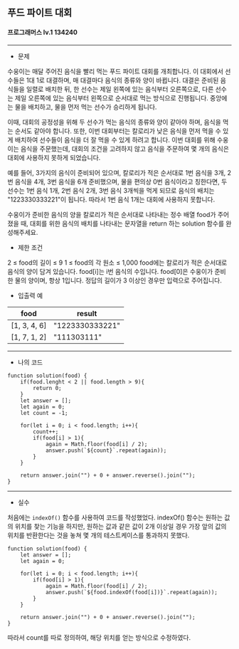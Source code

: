 ## 푸드 파이트 대회
#### 프로그래머스 lv.1 134240
------
* 문제

수웅이는 매달 주어진 음식을 빨리 먹는 푸드 파이트 대회를 개최합니다. 이 대회에서 선수들은 1대 1로 대결하며, 매 대결마다 음식의 종류와 양이 바뀝니다. 대결은 준비된 음식들을 일렬로 배치한 뒤, 한 선수는 제일 왼쪽에 있는 음식부터 오른쪽으로, 다른 선수는 제일 오른쪽에 있는 음식부터 왼쪽으로 순서대로 먹는 방식으로 진행됩니다. 중앙에는 물을 배치하고, 물을 먼저 먹는 선수가 승리하게 됩니다.

이때, 대회의 공정성을 위해 두 선수가 먹는 음식의 종류와 양이 같아야 하며, 음식을 먹는 순서도 같아야 합니다. 또한, 이번 대회부터는 칼로리가 낮은 음식을 먼저 먹을 수 있게 배치하여 선수들이 음식을 더 잘 먹을 수 있게 하려고 합니다. 이번 대회를 위해 수웅이는 음식을 주문했는데, 대회의 조건을 고려하지 않고 음식을 주문하여 몇 개의 음식은 대회에 사용하지 못하게 되었습니다.

예를 들어, 3가지의 음식이 준비되어 있으며, 칼로리가 적은 순서대로 1번 음식을 3개, 2번 음식을 4개, 3번 음식을 6개 준비했으며, 물을 편의상 0번 음식이라고 칭한다면, 두 선수는 1번 음식 1개, 2번 음식 2개, 3번 음식 3개씩을 먹게 되므로 음식의 배치는 "1223330333221"이 됩니다. 따라서 1번 음식 1개는 대회에 사용하지 못합니다.

수웅이가 준비한 음식의 양을 칼로리가 적은 순서대로 나타내는 정수 배열 food가 주어졌을 때, 대회를 위한 음식의 배치를 나타내는 문자열을 return 하는 solution 함수를 완성해주세요.

* 제한 조건

2 ≤ food의 길이 ≤ 9
1 ≤ food의 각 원소 ≤ 1,000
food에는 칼로리가 적은 순서대로 음식의 양이 담겨 있습니다.
food[i]는 i번 음식의 수입니다.
food[0]은 수웅이가 준비한 물의 양이며, 항상 1입니다.
정답의 길이가 3 이상인 경우만 입력으로 주어집니다.

* 입출력 예

|food|result|
|------|---|
|[1, 3, 4, 6]|"1223330333221"|
|[1, 7, 1, 2]|"111303111"|


-----

* 나의 코드
```
function solution(food) {
    if(food.lenght < 2 || food.length > 9){
        return 0;
    }
    let answer = [];
    let again = 0;
    let count = -1;
    
    for(let i = 0; i < food.length; i++){
        count++;
        if(food[i] > 1){
            again = Math.floor(food[i] / 2);
            answer.push(`${count}`.repeat(again));  
        }
    }

    return answer.join("") + 0 + answer.reverse().join("");
}
```
----
* 실수

처음에는 `indexOf()` 함수를 사용하여 코드를 작성했었다. indexOf() 함수는 원하는 값의 위치를 찾는 기능을 하지만, 원하는 값과 같은 값이 2개 이상일 경우 가장 앞의 값의 위치를 반환한다는 것을 놓쳐 몇 개의 테스트케이스를 통과하지 못했다.

```
function solution(food) {
    let answer = [];
    let again = 0;
    
    for(let i = 0; i < food.length; i++){
        if(food[i] > 1){
            again = Math.floor(food[i] / 2);
            answer.push(`${food.indexOf(food[i])}`.repeat(again));  
        }
    }

    return answer.join("") + 0 + answer.reverse().join("");
}
```

따라서 count를 따로 정의하여, 해당 위치를 얻는 방식으로 수정하였다.
